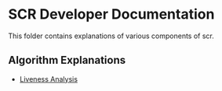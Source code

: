 # SCR Developer Documentation

This folder contains explanations of various components of scr.

## Algorithm Explanations
- [Liveness Analysis](./liveness_analysis.md)
